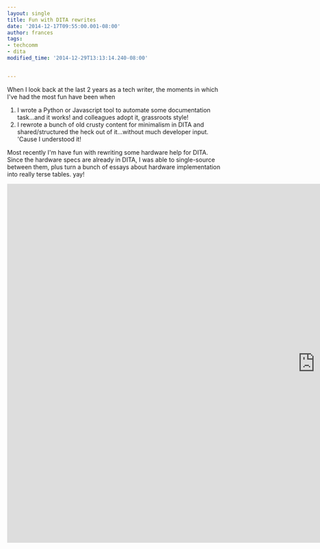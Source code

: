 ```yaml
---
layout: single
title: Fun with DITA rewrites
date: '2014-12-17T09:55:00.001-08:00'
author: frances
tags:
- techcomm
- dita
modified_time: '2014-12-29T13:13:14.240-08:00'


---
```


When I look back at the last 2 years as a tech writer, the moments in which 
I've had the most fun have been when 

1. I wrote a Python or Javascript tool to automate some documentation 
task...and it works! and colleagues adopt it, grassroots style! 
1. I rewrote a bunch of old crusty content for minimalism in DITA and 
shared/structured the heck out of it...without much developer input. 'Cause I 
understood it! 
 
Most recently I'm have fun with rewriting some hardware help for DITA. 
Since the hardware specs are already in DITA, I was able to single-source 
between them, plus turn a bunch of essays about hardware implementation into 
really terse tables. yay! 
 
 <iframe src="https://docs.google.com/presentation/d/e/2PACX-1vRxFqhfwm1sWfDjL21KqWTtdn8QcnkqnL8SxFR6QSNwH1Q1DV_lZ7XvS6TfKc7ZYCCVZZvivbuYTyCO/embed?start=false&loop=false&delayms=60000" frameborder="0" width="1440" height="839" allowfullscreen="true" mozallowfullscreen="true" webkitallowfullscreen="true"></iframe>
 
 

